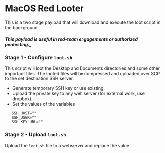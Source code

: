 # MacOS Red Looter

This is a two stage payload that will download and execute the loot script in the background.
##### This payload is useful in red-team engagements or **authorized** pentesting._

### Stage 1  - Configure `loot.sh`
This script will loot the Desktop and Documents directories and some other important files.
The looted files will be compressed and uploaded over SCP to the set destination SSH server.
  - Generate temporary SSH key or use existing.
  - Upload the private key to any web server (for external work, use dropbox).
  - Set the values of the variables
```
   SSH_HOST=""
   SSH_USER=""
   SSH_KEY_URL=""
```

### Stage 2 - Upload `loot.sh` 
Upload the `loot.sh` file to a webserver and replace the value _<SCRIPT URL>_ with the URL of the webserver in `payload.txt`.  
  _If you use the URl to the raw file on github the first stage will take longer since it's a long URL which makes it more noticable._

##### Originally tested with OM.G Cable but should work for all the duckyscript based devices

